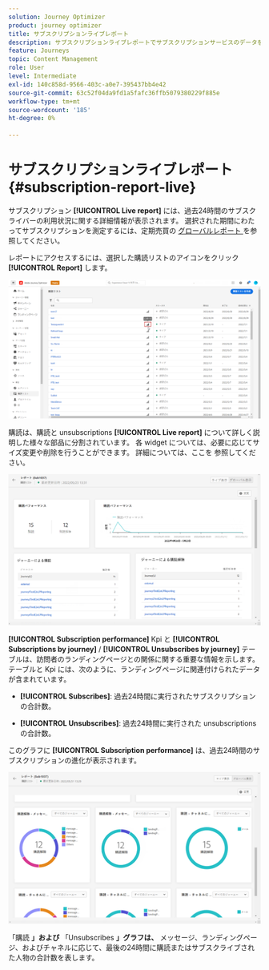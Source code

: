 ```yaml
---
solution: Journey Optimizer
product: journey optimizer
title: サブスクリプションライブレポート
description: サブスクリプションライブレポートでサブスクリプションサービスのデータを使用する方法について説明します。
feature: Journeys
topic: Content Management
role: User
level: Intermediate
exl-id: 140c858d-9566-403c-a0e7-395437bb4e42
source-git-commit: 63c52f04da9fd1a5fafc36ffb5079380229f885e
workflow-type: tm+mt
source-wordcount: '185'
ht-degree: 0%

---
```


# サブスクリプションライブレポート {#subscription-report-live}

サブスクリプション **[!UICONTROL Live report]** には、過去24時間のサブスクライバーの利用状況に関する詳細情報が表示されます。 選択された期間にわたってサブスクリプションを測定するには、定期売買の [ グローバルレポート ](subscription-report-global.md) を参照してください。

レポートにアクセスするには、選択した購読リストのアイコンをクリック **[!UICONTROL Report]** します。

![](assets/subscription_report_7.png)

購読は、購読と unsubscriptions **[!UICONTROL Live report]** について詳しく説明した様々な部品に分割されています。 各 widget については、必要に応じてサイズ変更や削除を行うことができます。 詳細については、ここを [ ](live-report.md) 参照してください。

![](assets/subscription_report_3.png)

**[!UICONTROL Subscription performance]** Kpi と **[!UICONTROL Subscriptions by journey]** / **[!UICONTROL Unsubscribes by journey]** テーブルは、訪問者のランディングページとの関係に関する重要な情報を示します。テーブルと Kpi には、次のように、ランディングページに関連付けられたデータが含まれています。

* **[!UICONTROL Subscribes]**: 過去24時間に実行されたサブスクリプションの合計数。

* **[!UICONTROL Unsubscribes]**: 過去24時間に実行された unsubscriptions の合計数。

このグラフに **[!UICONTROL Subscription performance]** は、過去24時間のサブスクリプションの進化が表示されます。

![](assets/subscription_report_4.png)

「購読 **」および** 「Unsubscribes **」グラフは、** メッセージ、ランディングページ、およびチャネルに応じて、最後の24時間に購読またはサブスクライブされた人物の合計数を表します。
